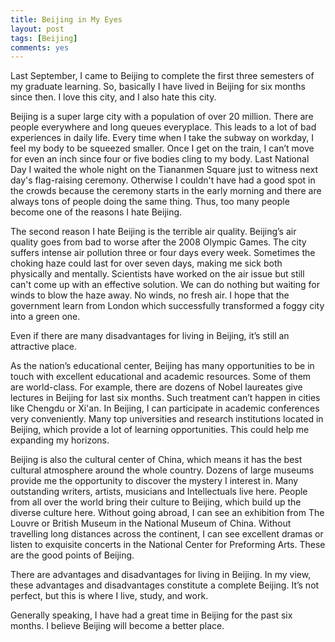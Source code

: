 ```yaml
---
title: Beijing in My Eyes
layout: post
tags: [Beijing]
comments: yes
---
```



Last September, I came to Beijing to complete the first three semesters of my graduate learning. So, basically I have lived in Beijing for six months since then. I love this city, and I also hate this city.

Beijing is a super large city with a population of over 20 million. There are people everywhere and long queues everyplace. This leads to a lot of bad experiences in daily life. Every time when I take the subway on workday, I feel my body to be squeezed smaller. Once I get on the train, I can’t move for even an inch since four or five bodies cling to my body. Last National Day I waited the whole night on the Tiananmen Square just to witness next day's flag-raising ceremony. Otherwise I couldn't have had a good spot in the crowds because the ceremony starts in the early morning and there are always tons of people doing the same thing. Thus, too many people become one of the reasons I hate Beijing.

The second reason I hate Beijing is the terrible air quality. Beijing’s air quality goes from bad to worse after the 2008 Olympic Games. The city suffers intense air pollution three or four days every week. Sometimes the choking haze could last for over seven days, making me sick both physically and mentally. Scientists have worked on the air issue but still can't come up with an effective solution. We can do nothing but waiting for winds to blow the haze away. No winds, no fresh air. I hope that the government learn from London which successfully transformed a foggy city into a green one.

Even if there are many disadvantages for living in Beijing, it’s still an attractive place.

As the nation’s educational center, Beijing has many opportunities to be in touch with excellent educational and academic resources. Some of them are world-class. For example, there are dozens of Nobel laureates give lectures in Beijing for last six months. Such treatment can’t happen in cities like Chengdu or Xi'an. In Beijing, I can participate in academic conferences very conveniently. Many top universities and research institutions located in Beijing, which provide a lot of learning opportunities. This could help me expanding my horizons.

Beijing is also the cultural center of China, which means it has the best cultural atmosphere around the whole country. Dozens of large museums provide me the opportunity to discover the mystery I interest in. Many outstanding writers, artists, musicians and Intellectuals live here. People from all over the world bring their culture to Beijing, which build up the diverse culture here. Without going abroad, I can see an exhibition from The Louvre or British Museum in the National Museum of China. Without travelling long distances across the continent, I can see excellent dramas or listen to exquisite concerts in the National Center for Preforming Arts. These are the good points of Beijing.

There are advantages and disadvantages for living in Beijing. In my view, these advantages and disadvantages constitute a complete Beijing. It’s not perfect, but this is where I live, study, and work.

Generally speaking, I have had a great time in Beijing for the past six months. I believe Beijing will become a better place.

